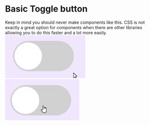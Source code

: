 # Basic Toggle button
Keep in mind you should never make components like this. CSS is not exactly a great option for components when there are other libraries allowing you to do this faster and a lot more easily.
![](https://github.com/A1exBr/OSWebProjects/blob/main/Toggle%20Button/2.gif)
![](https://github.com/A1exBr/OSWebProjects/blob/main/Toggle%20Button/1.gif)